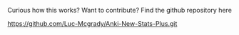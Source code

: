 Curious how this works? Want to contribute? Find the github repository here

https://github.com/Luc-Mcgrady/Anki-New-Stats-Plus.git